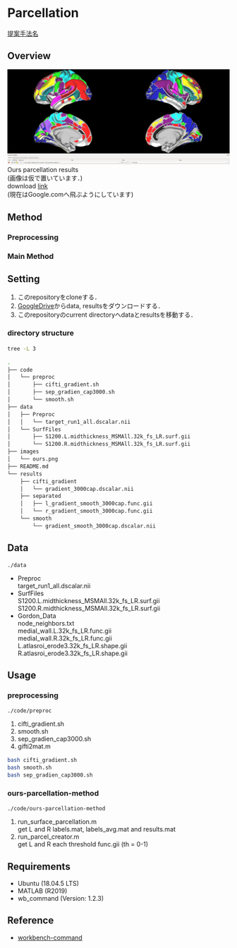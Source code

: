 # Parcellation

[提案手法名](https://www.zoelabo.com/english-home)  

## Overview


![Ours results](images/ours.png "Ours results")  
Ours parcellation results  
(画像は仮で置いています．)  
download [link](https://www.google.com)  
(現在はGoogle.comへ飛ぶようにしています)  

## Method

### Preprocessing
### Main Method

## Setting

1. このrepositoryをcloneする．
2. [GoogleDrive](https://www.google.com)からdata, resultsをダウンロードする．
3. このrepositoryのcurrent directoryへdataとresultsを移動する．

### directory structure

```sh
tree -L 3
```

```sh
.
├── code
│   └── preproc
│       ├── cifti_gradient.sh
│       ├── sep_gradien_cap3000.sh
│       └── smooth.sh
├── data
│   ├── Preproc
│   │   └── target_run1_all.dscalar.nii
│   └── SurfFiles
│       ├── S1200.L.midthickness_MSMAll.32k_fs_LR.surf.gii
│       └── S1200.R.midthickness_MSMAll.32k_fs_LR.surf.gii
├── images
│   └── ours.png
├── README.md
└── results
    ├── cifti_gradient
    │   └── gradient_3000cap.dscalar.nii
    ├── separated
    │   ├── l_gradient_smooth_3000cap.func.gii
    │   └── r_gradient_smooth_3000cap.func.gii
    └── smooth
        └── gradient_smooth_3000cap.dscalar.nii
```

## Data

```
./data
```

- Preproc  
    target_run1_all.dscalar.nii
- SurfFiles  
    S1200.L.midthickness_MSMAll.32k_fs_LR.surf.gii  
    S1200.R.midthickness_MSMAll.32k_fs_LR.surf.gii  
- Gordon_Data  
    node_neighbors.txt  
    medial_wall.L.32k_fs_LR.func.gii  
    medial_wall.R.32k_fs_LR.func.gii  
    L.atlasroi_erode3.32k_fs_LR.shape.gii  
    R.atlasroi_erode3.32k_fs_LR.shape.gii  

## Usage

### preprocessing

```
./code/preproc
```

1. cifti_gradient.sh
2. smooth.sh
3. sep_gradien_cap3000.sh
4. gifti2mat.m

```sh
bash cifti_gradient.sh
bash smooth.sh
bash sep_gradien_cap3000.sh
```

### ours-parcellation-method

```
./code/ours-parcellation-method
```

1. run_surface_parcellation.m  
    get L and R labels.mat, labels_avg.mat and results.mat  
2. run_parcel_creator.m  
    get L and R each threshold func.gii  (th = 0-1)

## Requirements

- Ubuntu (18.04.5 LTS)
- MATLAB (R2019)
- wb_command (Version: 1.2.3)

## Reference
- [workbench-command](https://www.humanconnectome.org/software/workbench-command)